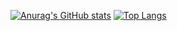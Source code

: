 [![Anurag's GitHub stats](https://github-readme-stats-git-masterrstaa-rickstaa.vercel.app/api?username=JoseHung&count_private=true&show_icons=true)](https://github.com/anuraghazra/github-readme-stats)
[![Top Langs](https://github-readme-stats-git-masterrstaa-rickstaa.vercel.app/api/top-langs/?username=JoseHung)](https://github.com/anuraghazra/github-readme-stats)
